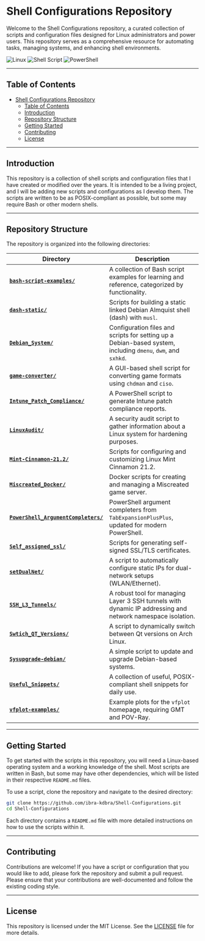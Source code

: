 # Shell Configurations Repository

Welcome to the Shell Configurations repository, a curated collection of scripts and configuration files designed for Linux administrators and power users. This repository serves as a comprehensive resource for automating tasks, managing systems, and enhancing shell environments.

![Linux](https://img.shields.io/badge/OS-Linux-blue?style=for-the-badge&logo=linux)
![Shell Script](https://img.shields.io/badge/Language-Shell%20Script-green?style=for-the-badge&logo=gnu-bash)
![PowerShell](https://img.shields.io/badge/Language-PowerShell-blueviolet?style=for-the-badge&logo=powershell)

---

## Table of Contents

- [Shell Configurations Repository](#shell-configurations-repository)
  - [Table of Contents](#table-of-contents)
  - [Introduction](#introduction)
  - [Repository Structure](#repository-structure)
  - [Getting Started](#getting-started)
  - [Contributing](#contributing)
  - [License](#license)

---

## Introduction

This repository is a collection of shell scripts and configuration files that I have created or modified over the years. It is intended to be a living project, and I will be adding new scripts and configurations as I develop them. The scripts are written to be as POSIX-compliant as possible, but some may require Bash or other modern shells.

---

## Repository Structure

The repository is organized into the following directories:

| Directory | Description |
|---|---|
| [**`bash-script-examples/`**](./bash-script-examples/) | A collection of Bash script examples for learning and reference, categorized by functionality. |
| [**`dash-static/`**](./dash-static/) | Scripts for building a static linked Debian Almquist shell (dash) with `musl`. |
| [**`Debian_System/`**](./Debian_System/) | Configuration files and scripts for setting up a Debian-based system, including `dmenu`, `dwm`, and `sxhkd`. |
| [**`game-converter/`**](./game-converter/) | A GUI-based shell script for converting game formats using `chdman` and `ciso`. |
| [**`Intune_Patch_Compliance/`**](./Intune_Patch_Compliance/) | A PowerShell script to generate Intune patch compliance reports. |
| [**`LinuxAudit/`**](./LinuxAudit/) | A security audit script to gather information about a Linux system for hardening purposes. |
| [**`Mint-Cinnamon-21.2/`**](./Mint-Cinnamon-21.2/) | Scripts for configuring and customizing Linux Mint Cinnamon 21.2. |
| [**`Miscreated_Docker/`**](./Miscreated_Docker/) | Docker scripts for creating and managing a Miscreated game server. |
| [**`PowerShell_ArgumentCompleters/`**](./PowerShell_ArgumentCompleters/) | PowerShell argument completers from `TabExpansionPlusPlus`, updated for modern PowerShell. |
| [**`Self_assigned_ssl/`**](./Self_assigned_ssl/) | Scripts for generating self-signed SSL/TLS certificates. |
| [**`setDualNet/`**](./setDualNet/) | A script to automatically configure static IPs for dual-network setups (WLAN/Ethernet). |
| [**`SSH_L3_Tunnels/`**](./SSH_L3_Tunnels/) | A robust tool for managing Layer 3 SSH tunnels with dynamic IP addressing and network namespace isolation. |
| [**`Swtich_QT_Versions/`**](./Swtich_QT_Versions/) | A script to dynamically switch between Qt versions on Arch Linux. |
| [**`Sysupgrade-debian/`**](./Sysupgrade-debian/) | A simple script to update and upgrade Debian-based systems. |
| [**`Useful_Snippets/`**](./Useful_Snippets/) | A collection of useful, POSIX-compliant shell snippets for daily use. |
| [**`vfplot-examples/`**](./vfplot-examples/) | Example plots for the `vfplot` homepage, requiring GMT and POV-Ray. |

---

## Getting Started

To get started with the scripts in this repository, you will need a Linux-based operating system and a working knowledge of the shell. Most scripts are written in Bash, but some may have other dependencies, which will be listed in their respective `README.md` files.

To use a script, clone the repository and navigate to the desired directory:

```bash
git clone https://github.com/ibra-kdbra/Shell-Configurations.git
cd Shell-Configurations
```

Each directory contains a `README.md` file with more detailed instructions on how to use the scripts within it.

---

## Contributing

Contributions are welcome! If you have a script or configuration that you would like to add, please fork the repository and submit a pull request. Please ensure that your contributions are well-documented and follow the existing coding style.

---

## License

This repository is licensed under the MIT License. See the [LICENSE](./LICENSE) file for more details.
